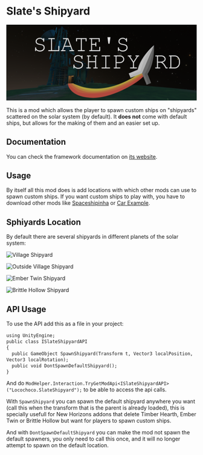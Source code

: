 # Slate's Shipyard

 ![Slate's Shipyard](pictures/slatesShipyard.png)
 
This is a mod which allows the player to spawn custom ships on "shipyards" scattered on the solar system (by default). It **does not** come with default ships, but allows for the making of them and an easier set up.

## Documentation
You can check the framework documentation on [its website](https://shipyard.outerwildsmods.com).

## Usage
By itself all this mod does is add locations with which other mods can use to spawn custom ships. If you want custom ships to play with, you have to download other mods like [Spaceshipinha](https://outerwildsmods.com/mods/spaceshipinha/) or [Car Example](https://outerwildsmods.com/mods/carexample/).

## Sphiyards Location
By default there are several shipyards in different planets of the solar system:

 ![Village Shipyard](pictures/launchPadSpawner.png)
 
 ![Outside Village Shipyard](pictures/outsideVillageSpawner.png)
 
 ![Ember Twin Shipyard](pictures/htSpawner.png)
 
 ![Brittle Hollow Shipyard](pictures/bhSpawner.png)

## API Usage
To use the API add this as a file in your project:
```Csharp
using UnityEngine;
public class ISlateShipyardAPI 
{
  public GameObject SpawnShipyard(Transform t, Vector3 localPosition, Vector3 localRotation);
  public void DontSpawnDefaultShipyard();
}
```
And do `ModHelper.Interaction.TryGetModApi<ISlateShipyardAPI>("Locochoco.SlateShipyard");` to be able to access the api calls. 

With `SpawnShipyard` you can spawn the default shipyard anywhere you want (call this when the transform that is the parent is already loaded), this is specially usefull for New Horizons addons that delete Timber Hearth, Ember Twin or Brittle Hollow but want for players to spawn custom ships. 

And with `DontSpawnDefaultShipyard` you can make the mod not spawn the default spawners, you only need to call this once, and it will no longer attempt to spawn on the default location.
